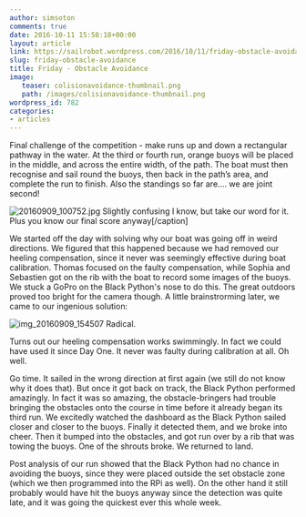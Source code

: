 ```yaml
---
author: simsoton
comments: true
date: 2016-10-11 15:58:18+00:00
layout: article
link: https://sailrobot.wordpress.com/2016/10/11/friday-obstacle-avoidance/
slug: friday-obstacle-avoidance
title: Friday - Obstacle Avoidance
image:
   teaser: colisionavoidance-thumbnail.png
   path: /images/colisionavoidance-thumbnail.png
wordpress_id: 782
categories:
- articles
---
```


Final challenge of the competition - make runs up and down a rectangular pathway in the water. At the third or fourth run, orange buoys will be placed in the middle, and across the entire width, of the path. The boat must then recognise and sail round the buoys, then back in the path’s area, and complete the run to finish. Also the standings so far are.... we are joint second!

![20160909_100752.jpg](https://sailrobot.files.wordpress.com/2016/10/20160909_100752.jpg) Slightly confusing I know, but take our word for it. Plus you know our final score anyway[/caption]

We started off the day with solving why our boat was going off in weird directions. We figured that this happened because we had removed our heeling compensation, since it never was seemingly effective during boat calibration. Thomas focused on the faulty compensation, while Sophia and Sebastien got on the rib with the boat to record some images of the buoys. We stuck a GoPro on the Black Python's nose to do this. The great outdoors proved too bright for the camera though. A little brainstrorming later, we came to our ingenious solution:

![img_20160909_154507](https://sailrobot.files.wordpress.com/2016/10/img_20160909_154507.jpg) Radical.

Turns out our heeling compensation works swimmingly. In fact we could have used it since Day One. It never was faulty during calibration at all. Oh well.

Go time. It sailed in the wrong direction at first again (we still do not know why it does that). But once it got back on track, the Black Python performed amazingly. In fact it was so amazing, the obstacle-bringers had trouble bringing the obstacles onto the course in time before it already began its third run. We excitedly watched the dashboard as the Black Python sailed closer and closer to the buoys. Finally it detected them, and we broke into cheer. Then it bumped into the obstacles, and got run over by a rib that was towing the buoys. One of the shrouts broke. We returned to land.

Post analysis of our run showed that the Black Python had no chance in avoiding the buoys, since they were placed outside the set obstacle zone (which we then programmed into the RPi as well). On the other hand it still probably would have hit the buoys anyway since the detection was quite late, and it was going the quickest ever this whole week.
